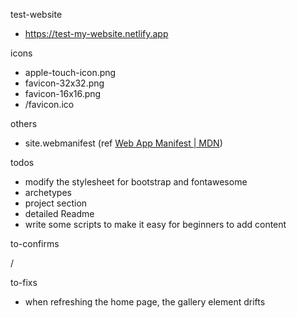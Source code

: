 test-website

* https://test-my-website.netlify.app

icons

* apple-touch-icon.png
* favicon-32x32.png
* favicon-16x16.png
* /favicon.ico

others

* site.webmanifest (ref [Web App Manifest | MDN](https://developer.mozilla.org/zh-cn/docs/web/manifest#manifest_%E8%8C%83%E4%BE%8B))


todos

* modify the stylesheet for bootstrap and fontawesome
* archetypes
* project section
* detailed Readme
* write some scripts to make it easy for beginners to add content

to-confirms

/

to-fixs

* when refreshing the home page, the gallery element drifts